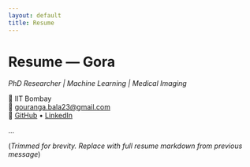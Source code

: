```yaml
---
layout: default
title: Resume
---
```


# Resume — Gora  
_PhD Researcher | Machine Learning | Medical Imaging_

📍 IIT Bombay  
📧 gouranga.bala23@gmail.com  
🔗 [GitHub](https://github.com/AnGoraGou) • [LinkedIn](https://www.linkedin.com/in/gouranga-bala-5871b8191)

...

(*Trimmed for brevity. Replace with full resume markdown from previous message*)
